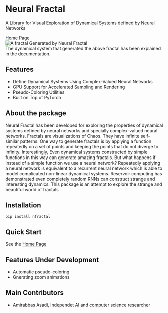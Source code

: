 # Neural Fractal
A Library for Visual Exploration of Dynamical Systems defined by Neural Networks

[Home Page](https://amirabbasasadi.github.io/neural-fractal/)  
![A fractal Generated by Neural Fractal](https://user-images.githubusercontent.com/8543469/148009825-7c22991e-e33f-4efb-be6f-69db5fc15001.png)  
The dynamical system that generated the above fractal has been explained in the documentation.  

## Features
- Define Dynamical Systems Using Complex-Valued Neural Networks
- GPU Support for Accelerated Sampling and Rendering
- Pseudo-Coloring Utilities
- Built on Top of PyTorch

## About the package
Neural Fractal has been developed for exploring the properties of dynamical systems defined by neural networks and specially complex-valued neural networks. Fractals are visualizations of Chaos. They have infinite self-similar patterns. One way to generate fractals is by applying a function repeatedly on a set of points and keeping the points that do not diverge to infinity. Interestingly, Even dynamical systems constructed by simple functions in this way can generate amazing fractals. But what happens if instead of a simple function we use a neural network? Repeatedly applying a neural network is equivalent to a recurrent neural network which is able to model complicated non-linear dynamical systems. Reservoir computing has demonstrated even completely random RNNs can construct strange and interesting dynamics. This package is an attempt to explore the strange and beautiful world of fractals

## Installation
```
pip install nfractal
```

## Quick Start
See the [Home Page](https://amirabbasasadi.github.io/neural-fractal/)


## Features Under Development
- Automatic pseudo-coloring
- Gnerating zoom animations

## Main Contributors
- Amirabbas Asadi, Independet AI and computer science researcher
